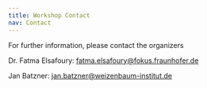 ```yaml
---
title: Workshop Contact
nav: Contact
---
```

For further information, please contact the organizers

Dr. Fatma Elsafoury:
fatma.elsafoury@fokus.fraunhofer.de

Jan Batzner:
jan.batzner@weizenbaum-institut.de
